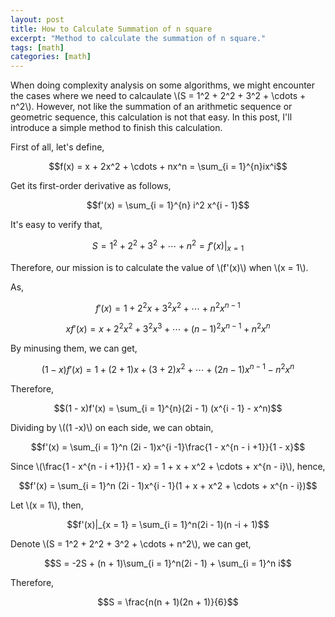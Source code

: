 ```yaml
---
layout: post
title: How to Calculate Summation of n square
excerpt: "Method to calculate the summation of n square."
tags: [math]
categories: [math]
---
```


When doing complexity analysis on some algorithms, we might encounter the cases where we need to calcaulate \\(S = 1^2 + 2^2 + 3^2 + \cdots + n^2\\). However, not like the summation of an arithmetic sequence or geometric sequence, this calculation is not that easy. In this post, I'll introduce a simple method to finish this calculation.

First of all, let's define,

$$f(x) = x + 2x^2 + \cdots + nx^n = \sum_{i = 1}^{n}ix^i$$

Get its first-order derivative as follows,

$$f'(x) = \sum_{i = 1}^{n} i^2 x^{i - 1}$$

It's easy to verify that,

$$S = 1^2 + 2^2 + 3^2 + \cdots + n^2 = f'(x)|_{x = 1}$$

Therefore, our mission is to calculate the value of \\(f'(x)\\) when \\(x = 1\\).

As,

$$f'(x) = 1 + 2^2 x + 3^2 x^2 + \cdots + n^2 x^{n - 1}$$

$$xf'(x) = x + 2^2 x^2 + 3^2 x^3 + \cdots + (n - 1)^2 x^{n - 1} + n^2 x^n$$

By minusing them, we can get,

$$(1 - x)f'(x) = 1 + (2 + 1) x + (3 + 2)x^2 + \cdots + (2n -1)x^{n-1} - n^2 x^n$$

Therefore,

$$(1 - x)f'(x) = \sum_{i = 1}^{n}(2i - 1) (x^{i - 1} - x^n)$$

Dividing by \\((1 -x)\\) on each side, we can obtain,

$$f'(x) = \sum_{i = 1}^n (2i - 1)x^{i -1}\frac{1 - x^{n - i +1}}{1 - x}$$

Since \\(\frac{1 - x^{n - i +1}}{1 - x} = 1 + x + x^2 + \cdots + x^{n - i}\\), hence,

$$f'(x) = \sum_{i = 1}^n (2i - 1)x^{i - 1}(1 + x + x^2 + \cdots + x^{n - i})$$

Let \\(x = 1\\), then,

$$f'(x)|_{x = 1} = \sum_{i = 1}^n(2i - 1)(n -i + 1)$$

Denote \\(S = 1^2 + 2^2 + 3^2 + \cdots + n^2\\), we can get,

$$S = -2S + (n + 1)\sum_{i = 1}^n(2i - 1) + \sum_{i = 1}^n i$$

Therefore,

$$S = \frac{n(n + 1)(2n + 1)}{6}$$



